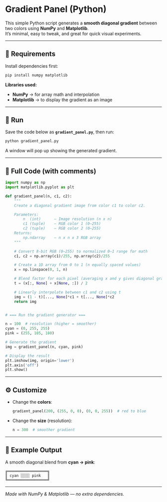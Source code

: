 # Gradient Panel (Python)

This simple Python script generates a **smooth diagonal gradient** between two colors using **NumPy** and **Matplotlib**.  
It’s minimal, easy to tweak, and great for quick visual experiments.

---

## 🧩 Requirements

Install dependencies first:

```bash
pip install numpy matplotlib
```

**Libraries used:**
- **NumPy** → for array math and interpolation  
- **Matplotlib** → to display the gradient as an image  

---

## 🚀 Run

Save the code below as **`gradient_panel.py`**, then run:

```bash
python gradient_panel.py
```

A window will pop up showing the generated gradient.

---

## 🧠 Full Code (with comments)

```python
import numpy as np
import matplotlib.pyplot as plt

def gradient_panel(n, c1, c2):
    """
    Create a diagonal gradient image from color c1 to color c2.

    Parameters:
        n  (int)      – Image resolution (n x n)
        c1 (tuple)    – RGB color 1 (0–255)
        c2 (tuple)    – RGB color 2 (0–255)
    Returns:
        np.ndarray    – n x n x 3 RGB array
    """

    # Convert 8-bit RGB (0–255) to normalized 0–1 range for math
    c1, c2 = np.array(c1)/255, np.array(c2)/255

    # Create a 1D array from 0 to 1 (n equally spaced values)
    x = np.linspace(0, 1, n)

    # Blend factor for each pixel (averaging x and y gives diagonal gradient)
    t = (x[:, None] + x[None, :]) / 2

    # Linearly interpolate between c1 and c2 using t
    img = (1 - t)[..., None]*c1 + t[..., None]*c2
    return img


# === Run the gradient generator ===

n = 100  # resolution (higher = smoother)
cyan = (0, 255, 255)
pink = (255, 105, 180)

# Generate the gradient
img = gradient_panel(n, cyan, pink)

# Display the result
plt.imshow(img, origin='lower')
plt.axis('off')
plt.show()
```

---

## ⚙️ Customize

- Change the **colors**:
  ```python
  gradient_panel(200, (255, 0, 0), (0, 0, 255))  # red to blue
  ```

- Change the **size** (resolution):
  ```python
  n = 300  # smoother gradient
  ```

---

## 📸 Example Output

A smooth diagonal blend from **cyan → pink**:

```
╔══════════════════╗
║ cyan ░░░░ pink   ║
╚══════════════════╝
```

---

*Made with NumPy & Matplotlib — no extra dependencies.*
